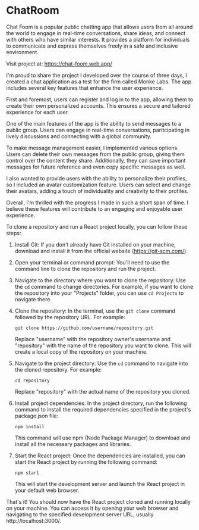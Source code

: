 # ChatRoom
Chat Foom is a popular public chatting app that allows users from all around the world to engage in real-time conversations, share ideas, and connect with others who have similar interests. It provides a platform for individuals to communicate and express themselves freely in a safe and inclusive environment.

Visit project at: https://chat-foom.web.app/


I'm proud to share the project I developed over the course of three days, I created a chat application as a test for the firm called Monke Labs. The app includes several key features that enhance the user experience.

First and foremost, users can register and log in to the app, allowing them to create their own personalized accounts. This ensures a secure and tailored experience for each user.

One of the main features of the app is the ability to send messages to a public group. Users can engage in real-time conversations, participating in lively discussions and connecting with a global community.

To make message management easier, I implemented various options. Users can delete their own messages from the public group, giving them control over the content they share. Additionally, they can save important messages for future reference and even copy specific messages as well.

I also wanted to provide users with the ability to personalize their profiles, so I included an avatar customization feature. Users can select and change their avatars, adding a touch of individuality and creativity to their profiles.

Overall, I'm thrilled with the progress I made in such a short span of time. I believe these features will contribute to an engaging and enjoyable user experience.



To clone a repository and run a React project locally, you can follow these steps:

1. Install Git: If you don't already have Git installed on your machine, download and install it from the official website (https://git-scm.com/).

2. Open your terminal or command prompt: You'll need to use the command line to clone the repository and run the project.

3. Navigate to the directory where you want to clone the repository: Use the `cd` command to change directories. For example, if you want to clone the repository into your "Projects" folder, you can use `cd Projects` to navigate there.

4. Clone the repository: In the terminal, use the `git clone` command followed by the repository URL. For example:

   ```
   git clone https://github.com/username/repository.git
   ```

   Replace "username" with the repository owner's username and "repository" with the name of the repository you want to clone. This will create a local copy of the repository on your machine.

5. Navigate to the project directory: Use the `cd` command to navigate into the cloned repository. For example:

   ```
   cd repository
   ```

   Replace "repository" with the actual name of the repository you cloned.

6. Install project dependencies: In the project directory, run the following command to install the required dependencies specified in the project's package.json file:

   ```
   npm install
   ```

   This command will use npm (Node Package Manager) to download and install all the necessary packages and libraries.

7. Start the React project: Once the dependencies are installed, you can start the React project by running the following command:

   ```
   npm start
   ```

   This will start the development server and launch the React project in your default web browser.

That's it! You should now have the React project cloned and running locally on your machine. You can access it by opening your web browser and navigating to the specified development server URL, usually http://localhost:3000/.
